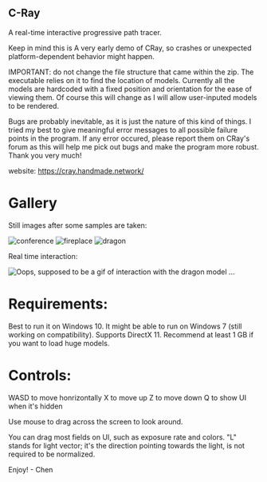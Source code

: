## C-Ray

A real-time interactive progressive path tracer.

Keep in mind this is A very early demo of CRay, so crashes or unexpected platform-dependent behavior might happen.

IMPORTANT: do not change the file structure that came within the zip. 
The executable relies on it to find the location of models. Currently
all the models are hardcoded with a fixed position and orientation for
the ease of viewing them. Of course this will change as I will allow
user-inputed models to be rendered. 

Bugs are probably inevitable, as it is just the nature of this kind of things.
I tried my best to give meaningful error messages to all possible failure 
points in the program. If any error occured, please report them on CRay's
forum as this will help me pick out bugs and make the program more robust.
Thank you very much!

website: https://cray.handmade.network/

# Gallery

Still images after some samples are taken:

![conference](https://user-images.githubusercontent.com/16845654/51070010-1c704e80-15ef-11e9-8b95-d9117a9c663e.PNG)
![fireplace](https://user-images.githubusercontent.com/16845654/51070011-1da17b80-15ef-11e9-826b-ecd625f678a5.PNG)
![dragon](https://user-images.githubusercontent.com/16845654/51070013-1e3a1200-15ef-11e9-8fe4-3637d151bbe1.PNG)

Real time interaction:

![Oops, supposed to be a gif of interaction with the dragon model ...](https://i.imgur.com/SOmj3nk.gif)

# Requirements:
Best to run it on Windows 10. It might be able to run on Windows 7 (still working on compatibility).
Supports DirectX 11. 
Recommend at least 1 GB if you want to load huge models. 

# Controls:
WASD to move honrizontally
X to move up
Z to move down
Q to show UI when it's hidden

Use mouse to drag across the screen to look around.

You can drag most fields on UI, such as exposure rate and colors. 
"L" stands for light vector; it's the direction pointing towards the light,
is not required to be normalized. 

Enjoy!  - Chen
